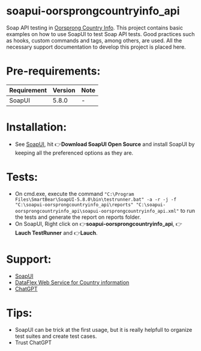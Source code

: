 # soapui-oorsprongcountryinfo_api

Soap API testing in [Oorsprong Country Info](http://webservices.oorsprong.org/websamples.countryinfo/CountryInfoService.wso). This project contains basic examples on how to use SoapUI to test Soap API tests. Good practices such as hooks, custom commands and tags, among others, are used. All the necessary support documentation to develop this project is placed here.

# Pre-requirements:

| Requirement                   | Version | Note                                                            |
| :---------------------------- |:--------| :---------------------------------------------------------------|
| SoapUI                        | 5.8.0   | -                                                               |    

# Installation:

- See [SoapUI](https://www.soapui.org/downloads/soapui/), hit :point_right:**Download SoapUI Open Source** and install SoapUI by keeping all the preferenced options as they are.

# Tests:

- On cmd.exe, execute the command ```"C:\Program Files\SmartBear\SoapUI-5.8.0\bin\testrunner.bat" -a -r -j -f "C:\soapui-oorsprongcountryinfo_api\reports" "C:\soapui-oorsprongcountryinfo_api\soapui-oorsprongcountryinfo_api.xml"``` to run the tests and generate the report on reports folder. 
 - On SoapUI, Right click on :point_right:**soapui-oorsprongcountryinfo_api**, :point_right:**Lauch TestRunner** and :point_right:**Lauch**.

# Support:

- [SoapUI](https://www.soapui.org/)
- [DataFlex Web Service for Country information](http://webservices.oorsprong.org/websamples.countryinfo/CountryInfoService.wso)
- [ChatGPT](https://chatgpt.com/)

# Tips:

- SoapUI can be trick at the first usage, but it is really helpfull to organize test suites and create test cases. 
- Trust ChatGPT